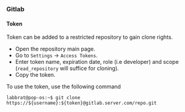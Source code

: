 ### Gitlab

#### Token
Token can be added to a restricted repository to gain clone rights.
* Open the repository main page.
* Go to ```Settings``` -> ```Access Tokens```.
* Enter token name, expiration date, role (i.e developer) and scope (```read_repository``` will suffice for cloning).
* Copy the token.  

To use the token, use the following command
```console
labbrat@pop-os:~$ git clone https://${username}:${token}@gitlab.server.com/repo.git
```
